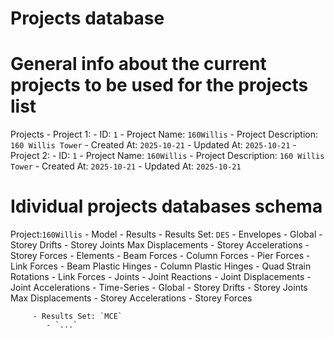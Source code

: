 # Projects database
# General info about the current projects to be used for the projects list

Projects
    - Project 1:
        - ID: `1`
        - Project Name: `160Willis`
        - Project Description: `160 Willis Tower`
        - Created At: `2025-10-21`
        - Updated At: `2025-10-21`
    - Project 2:
        - ID: `1`
        - Project Name: `160Willis`
        - Project Description: `160 Willis Tower`
        - Created At: `2025-10-21`
        - Updated At: `2025-10-21`


# Idividual projects databases schema
Project:`160Willis`
    - Model
    - Results
         - Results Set: `DES`
            - Envelopes
                - Global
                    - Storey Drifts
                    - Storey Joints Max Displacements
                    - Storey Accelerations
                    - Storey Forces
                - Elements
                    - Beam Forces
                    - Column Forces
                    - Pier Forces
                    - Link Forces
                    - Beam Plastic Hinges
                    - Column Plastic Hinges
                    - Quad Strain Rotations
                    - Link Forces
                - Joints
                    - Joint Reactions
                    - Joint Displacements
                    - Joint Accelerations
            - Time-Series
                - Global
                    - Storey Drifts
                    - Storey Joints Max Displacements
                    - Storey Accelerations
                    - Storey Forces

         - Results Set: `MCE`
            - `...`